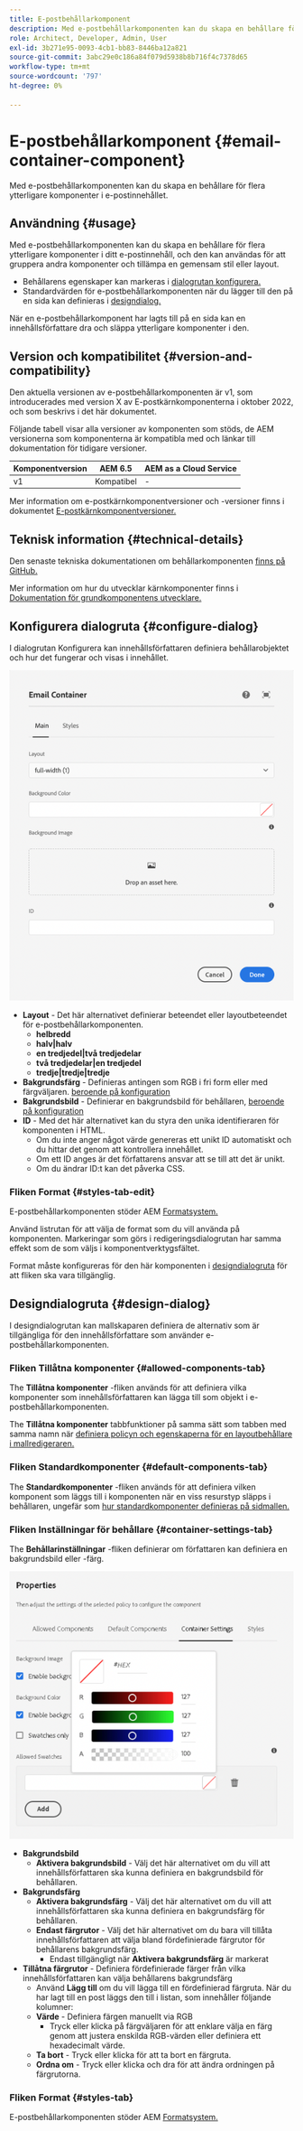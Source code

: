 ```yaml
---
title: E-postbehållarkomponent
description: Med e-postbehållarkomponenten kan du skapa en behållare för flera ytterligare komponenter i e-postinnehållet.
role: Architect, Developer, Admin, User
exl-id: 3b271e95-0093-4cb1-bb83-8446ba12a821
source-git-commit: 3abc29e0c186a84f079d5938b8b716f4c7378d65
workflow-type: tm+mt
source-wordcount: '797'
ht-degree: 0%

---
```



# E-postbehållarkomponent {#email-container-component}

Med e-postbehållarkomponenten kan du skapa en behållare för flera ytterligare komponenter i e-postinnehållet.

## Användning {#usage}

Med e-postbehållarkomponenten kan du skapa en behållare för flera ytterligare komponenter i ditt e-postinnehåll, och den kan användas för att gruppera andra komponenter och tillämpa en gemensam stil eller layout.

* Behållarens egenskaper kan markeras i [dialogrutan konfigurera.](#configure-dialog)
* Standardvärden för e-postbehållarkomponenten när du lägger till den på en sida kan definieras i [designdialog.](#design-dialog)

När en e-postbehållarkomponent har lagts till på en sida kan en innehållsförfattare dra och släppa ytterligare komponenter i den.

## Version och kompatibilitet {#version-and-compatibility}

Den aktuella versionen av e-postbehållarkomponenten är v1, som introducerades med version X av E-postkärnkomponenterna i oktober 2022, och som beskrivs i det här dokumentet.

Följande tabell visar alla versioner av komponenten som stöds, de AEM versionerna som komponenterna är kompatibla med och länkar till dokumentation för tidigare versioner.

| Komponentversion | AEM 6.5 | AEM as a Cloud Service |
|---|---|---|
| v1 | Kompatibel | - |

Mer information om e-postkärnkomponentversioner och -versioner finns i dokumentet [E-postkärnkomponentversioner.](/help/email/versions.md)

## Teknisk information {#technical-details}

Den senaste tekniska dokumentationen om behållarkomponenten [finns på GitHub.](https://adobe.com/go/aem_cmp_tech_email_container_v1)

Mer information om hur du utvecklar kärnkomponenter finns i [Dokumentation för grundkomponentens utvecklare.](/help/developing/overview.md)

## Konfigurera dialogruta {#configure-dialog}

I dialogrutan Konfigurera kan innehållsförfattaren definiera behållarobjektet och hur det fungerar och visas i innehållet.

![Dialogrutan Redigera för e-postbehållarkomponenten](/help/email/assets/email-container-configure.png)

* **Layout** - Det här alternativet definierar beteendet eller layoutbeteendet för e-postbehållarkomponenten.
   * **helbredd**
   * **halv|halv**
   * **en tredjedel|två tredjedelar**
   * **två tredjedelar|en tredjedel**
   * **tredje|tredje|tredje**
* **Bakgrundsfärg** - Definieras antingen som RGB i fri form eller med färgväljaren. [beroende på konfiguration](#container-settings-tab)
* **Bakgrundsbild** - Definierar en bakgrundsbild för behållaren, [beroende på konfiguration](#container-settings-tab)
* **ID** - Med det här alternativet kan du styra den unika identifieraren för komponenten i HTML.
   * Om du inte anger något värde genereras ett unikt ID automatiskt och du hittar det genom att kontrollera innehållet.
   * Om ett ID anges är det författarens ansvar att se till att det är unikt.
   * Om du ändrar ID:t kan det påverka CSS.

### Fliken Format {#styles-tab-edit}

E-postbehållarkomponenten stöder AEM [Formatsystem.](/help/get-started/authoring.md#component-styling)

Använd listrutan för att välja de format som du vill använda på komponenten. Markeringar som görs i redigeringsdialogrutan har samma effekt som de som väljs i komponentverktygsfältet.

Format måste konfigureras för den här komponenten i [designdialogruta](#design-dialog) för att fliken ska vara tillgänglig.

## Designdialogruta {#design-dialog}

I designdialogrutan kan mallskaparen definiera de alternativ som är tillgängliga för den innehållsförfattare som använder e-postbehållarkomponenten.

### Fliken Tillåtna komponenter {#allowed-components-tab}

The **Tillåtna komponenter** -fliken används för att definiera vilka komponenter som innehållsförfattaren kan lägga till som objekt i e-postbehållarkomponenten.

The **Tillåtna komponenter** tabbfunktioner på samma sätt som tabben med samma namn när [definiera policyn och egenskaperna för en layoutbehållare i mallredigeraren.](https://experienceleague.adobe.com/docs/experience-manager-cloud-service/sites/authoring/features/templates.html)

### Fliken Standardkomponenter {#default-components-tab}

The **Standardkomponenter** -fliken används för att definiera vilken komponent som läggs till i komponenten när en viss resurstyp släpps i behållaren, ungefär som [hur standardkomponenter definieras på sidmallen.](https://experienceleague.adobe.com/docs/experience-manager-cloud-service/sites/authoring/features/templates.html)

### Fliken Inställningar för behållare {#container-settings-tab}

The **Behållarinställningar** -fliken definierar om författaren kan definiera en bakgrundsbild eller -färg.

![Fliken Behållarinställningar i designdialogrutan för e-postbehållarkomponenten](/help/email/assets/email-container-design-container-settings.png)

* **Bakgrundsbild**
   * **Aktivera bakgrundsbild** - Välj det här alternativet om du vill att innehållsförfattaren ska kunna definiera en bakgrundsbild för behållaren.
* **Bakgrundsfärg**
   * **Aktivera bakgrundsfärg** - Välj det här alternativet om du vill att innehållsförfattaren ska kunna definiera en bakgrundsfärg för behållaren.
   * **Endast färgrutor** - Välj det här alternativet om du bara vill tillåta innehållsförfattaren att välja bland fördefinierade färgrutor för behållarens bakgrundsfärg.
      * Endast tillgängligt när **Aktivera bakgrundsfärg** är markerat
* **Tillåtna färgrutor** - Definiera fördefinierade färger från vilka innehållsförfattaren kan välja behållarens bakgrundsfärg
   * Använd **Lägg till** om du vill lägga till en fördefinierad färgruta. När du har lagt till en post läggs den till i listan, som innehåller följande kolumner:
   * **Värde** - Definiera färgen manuellt via RGB
      * Tryck eller klicka på färgväljaren för att enklare välja en färg genom att justera enskilda RGB-värden eller definiera ett hexadecimalt värde.
   * **Ta bort** - Tryck eller klicka för att ta bort en färgruta.
   * **Ordna om** - Tryck eller klicka och dra för att ändra ordningen på färgrutorna.

### Fliken Format {#styles-tab}

E-postbehållarkomponenten stöder AEM [Formatsystem.](/help/get-started/authoring.md#component-styling)
